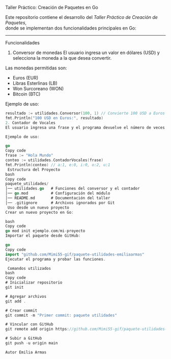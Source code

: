Taller Práctico: Creación de Paquetes en Go

Este repositorio contiene el desarrollo del *Taller Práctico de Creación de Paquetes*,  
donde se implementan dos funcionalidades principales en Go:

---

 Funcionalidades
 1. Conversor de monedas
El usuario ingresa un valor en dólares (USD) y selecciona la moneda a la que desea convertir.  

Las monedas permitidas son:
- Euros (EUR)  
- Libras Esterlinas (LB)  
- Won Surcoreano (WON)  
- Bitcoin (BTC)  

Ejemplo de uso:
```go
resultado := utilidades.Conversor(100, 1) // Convierte 100 USD a Euros
fmt.Println("100 USD en Euros:", resultado)
2. Contador de Vocales
El usuario ingresa una frase y el programa devuelve el número de veces que aparece cada vocal.

Ejemplo de uso:

go
Copy code
frase := "Hola Mundo"
conteo := utilidades.ContadorVocales(frase)
fmt.Println(conteo) // a:1, e:0, i:0, o:2, u:1
 Estructura del Proyecto
bash
Copy code
paquete_utilidades/
│── utilidades.go   # Funciones del conversor y el contador
│── go.mod          # Configuración del módulo
│── README.md       # Documentación del taller
│── .gitignore      # Archivos ignorados por Git
 Uso desde un nuevo proyecto
Crear un nuevo proyecto en Go:

bash
Copy code
go mod init ejemplo.com/mi-proyecto
Importar el paquete desde GitHub:

go
Copy code
import "github.com/Mimi55-gif/paquete-utilidades-emiliaarmas"
Ejecutar el programa y probar las funciones.

 Comandos utilizados
bash
Copy code
# Inicializar repositorio
git init

# Agregar archivos
git add .

# Crear commit
git commit -m "Primer commit: paquete utilidades"

# Vincular con GitHub
git remote add origin https://github.com/Mimi55-gif/paquete-utilidades-emiliaarmas.git

# Subir a GitHub
git push -u origin main

Autor Emilia Armas
